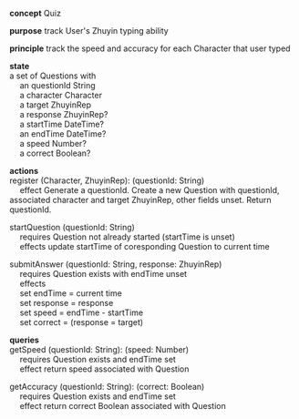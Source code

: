 **concept** Quiz  

**purpose** track User's Zhuyin typing ability

**principle** track the speed and accuracy for each Character that user typed

**state**  
a set of Questions with  
  &emsp; an questionId String  
  &emsp; a character Character  
  &emsp; a target ZhuyinRep  
  &emsp; a response ZhuyinRep?  
  &emsp; a startTime DateTime?  
  &emsp; an endTime DateTime?  
  &emsp; a speed Number?  
  &emsp; a correct Boolean?  

**actions**  
register (Character, ZhuyinRep): (questionId: String)  
  &emsp; effect Generate a questionId. Create a new Question with questionId, associated character and target ZhuyinRep, other fields unset. Return questionId.

startQuestion (questionId: String)  
  &emsp; requires Question not already started (startTime is unset)  
  &emsp; effects update startTime of coresponding Question to current time  

submitAnswer (questionId: String, response: ZhuyinRep)  
  &emsp; requires Question exists with endTime unset  
  &emsp; effects  
  &emsp; set endTime = current time  
  &emsp; set response = response  
  &emsp; set speed = endTime - startTime  
  &emsp; set correct = (response = target)  

**queries**  
getSpeed (questionId: String): (speed: Number)  
  &emsp; requires Question exists and endTime set  
  &emsp; effect return speed associated with Question  

getAccuracy (questionId: String): (correct: Boolean)  
  &emsp; requires Question exists and endTime set  
  &emsp; effect return correct Boolean associated with Question  